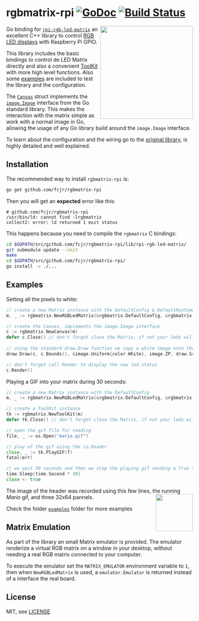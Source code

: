# rgbmatrix-rpi [![GoDoc](https://godoc.org/github.com/fcjr/rgbmatrix-rpi?status.svg)](https://godoc.org/github.com/fcjr/rgbmatrix-rpi) [![Build Status](https://travis-ci.org/fcjr/rgbmatrix-rpi.svg?branch=master)](https://travis-ci.org/fcjr/rgbmatrix-rpi) 
<img width="250" src="https://cloud.githubusercontent.com/assets/1573114/20248154/c17c1f2e-a9dd-11e6-805b-bf7d8ee73121.gif" align="right" />

Go binding for [`rpi-rgb-led-matrix`](https://github.com/hzeller/rpi-rgb-led-matrix) an excellent C++ library to control [RGB LED displays](https://learn.adafruit.com/32x16-32x32-rgb-led-matrix/overview) with Raspberry Pi GPIO.

This library includes the basic bindings to control de LED Matrix directly and also a convenient [ToolKit](https://godoc.org/github.com/fcjr/rgbmatrix-rpi#ToolKit) with more high level functions. Also some [examples](https://github.com/fcjr/rgbmatrix-rpi/tree/master/examples) are included to test the library and the configuration.

The [`Canvas`](https://godoc.org/github.com/fcjr/rgbmatrix-rpi#Canvas) struct implements the [`image.Image`](https://golang.org/pkg/image/#Image) interface from the Go standard library. This makes the interaction with the matrix simple as work with a normal image in Go, allowing the usage of any Go library build around the `image.Image` interface.

To learn about the configuration and the wiring go to the [original library](https://github.com/hzeller/rpi-rgb-led-matrix), is highly detailed and well explained. 

Installation
------------

The recommended way to install `rgbmatrix-rpi` is:

```sh
go get github.com/fcjr/rgbmatrix-rpi
```

Then you will get an **expected** error like this:

```
# github.com/fcjr/rgbmatrix-rpi
/usr/bin/ld: cannot find -lrgbmatrix
collect2: error: ld returned 1 exit status
```

This happens because you need to compile the `rgbmatrix` C bindings:
```sh
cd $GOPATH/src/github.com/fcjr/rgbmatrix-rpi/lib/rpi-rgb-led-matrix/
git submodule update --init
make
cd $GOPATH/src/github.com/fcjr/rgbmatrix-rpi/
go install -v ./...
```

Examples
--------

Setting all the pixels to white:

```go
// create a new Matrix instance with the DefaultConfig & DefaultRuntimeOptions
m, _ := rgbmatrix.NewRGBLedMatrix(&rgbmatrix.DefaultConfig, &rgbmatrix.DefaultRuntimeOptions)

// create the Canvas, implements the image.Image interface
c := rgbmatrix.NewCanvas(m)
defer c.Close() // don't forgot close the Matrix, if not your leds will remain on
 
// using the standard draw.Draw function we copy a white image onto the Canvas
draw.Draw(c, c.Bounds(), &image.Uniform{color.White}, image.ZP, draw.Src)

// don't forget call Render to display the new led status
c.Render()
``` 

Playing a GIF into your matrix during 30 seconds:

```go
// create a new Matrix instance with the DefaultConfig
m, _ := rgbmatrix.NewRGBLedMatrix(&rgbmatrix.DefaultConfig, &rgbmatrix.DefaultRuntimeOptions)

// create a ToolKit instance
tk := rgbmatrix.NewToolKit(m)
defer tk.Close() // don't forgot close the Matrix, if not your leds will remain on

// open the gif file for reading
file, _ := os.Open("mario.gif")

// play of the gif using the io.Reader
close, _ := tk.PlayGIF(f)
fatal(err)

// we wait 30 seconds and then we stop the playing gif sending a True to the returned chan
time.Sleep(time.Second * 30)
close <- true
```

The image of the header was recorded using this few lines, the running _Mario_ gif, and three 32x64 pannels. 
<img src="https://cloud.githubusercontent.com/assets/1573114/20248173/2e2f97ae-a9de-11e6-95e6-e0548199501d.gif" align="right" width="100" />

Check the folder [`examples`](https://github.com/fcjr/rgbmatrix-rpi/tree/master/examples) folder for more examples


Matrix Emulation
----------------

As part of the library an small Matrix emulator is provided. The emulator renderize a virtual RGB matrix on a window in your desktop, without needing a real RGB matrix connected to your computer.

To execute the emulator set the `MATRIX_EMULATOR` environment variable to `1`, then when `NewRGBLedMatrix` is used, a `emulator.Emulator` is returned instead of a interface the real board.


License
-------

MIT, see [LICENSE](LICENSE)
